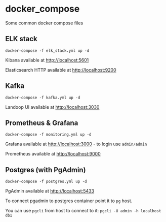 # docker_compose
Some common docker compose files

## ELK stack 

```docker-compose -f elk_stack.yml up -d```

Kibana available at [http://localhost:5601](http://localhost:5601)

Elasticsearch HTTP available at [http://localhost:9200](http://localhost:9200)

## Kafka

```docker-compose -f kafka.yml up -d```

Landoop UI available at [http://localhost:3030](http://localhost:3030)

## Prometheus & Grafana

```docker-compose -f monitoring.yml up -d```

Grafana available at [http://localhost:3000](http://localhost:3000) - to login use `admin/admin`

Prometheus available at [http://localhost:9000](http://localhost:9000)

## Postgres (with PgAdmin)

```docker-compose -f postgres.yml up -d```

PgAdmin available at [http://localhost:5433](http://localhost:5433)

To connect pgadmin to postgres container point it to `pg` host.

You can use `pgcli` from host to connect to it:
```pgcli -U admin -h localhost db1```